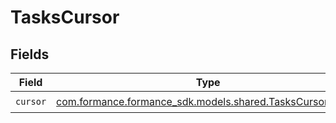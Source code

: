 # TasksCursor


## Fields

| Field                                                                                                 | Type                                                                                                  | Required                                                                                              | Description                                                                                           |
| ----------------------------------------------------------------------------------------------------- | ----------------------------------------------------------------------------------------------------- | ----------------------------------------------------------------------------------------------------- | ----------------------------------------------------------------------------------------------------- |
| `cursor`                                                                                              | [com.formance.formance_sdk.models.shared.TasksCursorCursor](../../models/shared/TasksCursorCursor.md) | :heavy_check_mark:                                                                                    | N/A                                                                                                   |